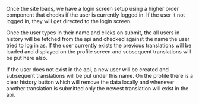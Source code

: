 Once the site loads, we have a login screen setup using a higher order component that checks if the user is currently logged in. If the user it not logged in, they will get directed to the login screen.

Once the user types in their name and clicks on submit, the all users in history will be fetched from the api and checked against the name the user tried to log in as. If the user currently exists the previous translations will be loaded and displayed on the profile screen and subsequent translations will be put here also.

If the user does not exist in the api, a new user will be created and subsequent translations will be put under this name. On the profile there is a clear history button which will remove the data locally and whenever another translation is submitted only the newest translation will exist in the api.
